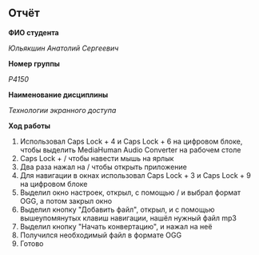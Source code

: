 ## Отчёт
**ФИО студента**  

*Юльякшин Анатолий Сергеевич*  

**Номер группы**  

*P4150*  

**Наименование дисциплины**  

*Технологии экранного доступа*  

**Ход работы**  

1. Использовал Caps Lock + 4 и Caps Lock + 6 на цифровом блоке, чтобы выделить MediaHuman Audio Converter на рабочем столе
2. Caps Lock + / чтобы навести мышь на ярлык
3. Два раза нажал на / чтобы открыть приложение
4. Для навигации в окнах использовал Caps Lock + 3 и Caps Lock + 9 на цифровом блоке
5. Выделил окно настроек, открыл, с помощью / и выбрал формат OGG, а потом закрыл окно
6. Выделил кнопку "Добавить файл", открыл, и с помощью вышеупомянутых клавиш навигации, нашёл нужный файл mp3 
7. Выделил кнопку "Начать конвертацию", и нажал на неё
8. Получился необходимый файл в формате OGG
9. Готово